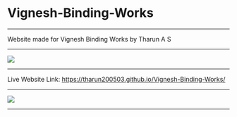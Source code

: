 # Vignesh-Binding-Works
---
Website made for Vignesh Binding Works by Tharun A S

---

<img src="https://tharun200503.github.io/Vignesh-Binding-Works/images/company-name.png">

---

Live Website Link: https://tharun200503.github.io/Vignesh-Binding-Works/

---

<img src="https://tharun200503.github.io/Vignesh-Binding-Works/images/company-name.png">

---
